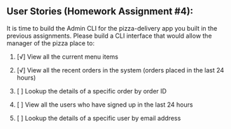 ## User Stories (Homework Assignment #4):

It is time to build the Admin CLI for the pizza-delivery app you built in the previous assignments. Please build a CLI interface that would allow the manager of the pizza place to:

1. [√] View all the current menu items

2. [√] View all the recent orders in the system (orders placed in the last 24 hours)

3. [ ] Lookup the details of a specific order by order ID

4. [ ] View all the users who have signed up in the last 24 hours

5. [ ] Lookup the details of a specific user by email address
